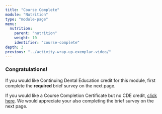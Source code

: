 ```yaml
---
title: "Course Complete"
module: "Nutrition"
type: "module-page"
menu:
  nutrition:
    parent: "nutrition"
    weight: 10
    identifier: "course-complete"
depth: 3
previous: "../activity-wrap-up-exemplar-video/"
---
```

<div class="pageblock"><h3>Congratulations!</h3><div class="maintext">
<p>If you would like Continuing Dental Education credit for this module, first complete the  <strong>required</strong> brief survey on the next page.</p>
<p>If you would like a Course Completion Certificate but no CDE credit, <a href="https://www1.columbia.edu/sec/ccnmtl/remote/static/match/pdf/MATCH_Nutrition_Completion_Certificate.pdf" target="blank">click here</a>. We would appreciate your also completing the brief survey on the next page.</p>
</div>
</div>
